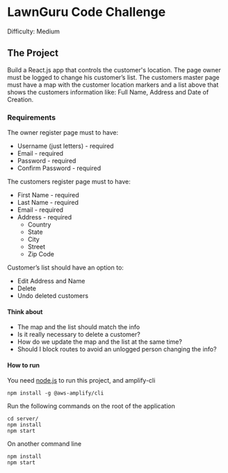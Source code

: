 # LawnGuru Code Challenge
Difficulty: Medium
## The Project
Build a React.js app that controls the customer's location. The page owner must be logged to change his customer’s list. The customers master page must have a map with the customer location markers and a list above that shows the customers information like: Full Name, Address and Date of Creation.
### Requirements
The owner register page must to have:
- Username (just letters) - required
- Email - required
- Password - required
- Confirm Password - required

The customers register page must to have:
- First Name - required
- Last Name - required
- Email - required
- Address - required
    - Country
    - State
    - City
    - Street
    - Zip Code

Customer’s list should have an option to:
- Edit Address and Name
- Delete
- Undo deleted customers

#### Think about
- The map and the list should match the info
- Is it really necessary to delete a customer?
- How do we update the map and the list at the same time?
- Should I block routes to avoid an unlogged person changing the info? 

#### How to run

You need [node.js](https://nodejs.org/en/download/) to run this project, and amplify-cli
```
npm install -g @aws-amplify/cli
```

Run the following commands on the root of the application
```
cd server/
npm install
npm start
```
On another command line
```
npm install
npm start
```